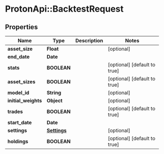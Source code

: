 # ProtonApi::BacktestRequest

## Properties
Name | Type | Description | Notes
------------ | ------------- | ------------- | -------------
**asset_size** | **Float** |  | [optional] 
**end_date** | **Date** |  | 
**stats** | **BOOLEAN** |  | [optional] [default to true]
**asset_sizes** | **BOOLEAN** |  | [optional] [default to true]
**model_id** | **String** |  | [optional] 
**initial_weights** | **Object** |  | [optional] 
**trades** | **BOOLEAN** |  | [optional] [default to true]
**start_date** | **Date** |  | 
**settings** | [**Settings**](Settings.md) |  | [optional] 
**holdings** | **BOOLEAN** |  | [optional] [default to true]


